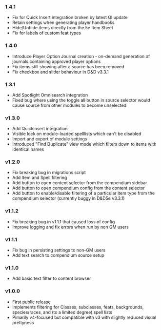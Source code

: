 ### 1.4.1
- Fix for Quick Insert integration broken by latest QI update
- Retain settings when generating player handbooks
- Hide/Unhide items directly from the 5e Item Sheet
- Fix for labels of custom feat types

### 1.4.0
- Introduce Player Option Journal creation - on-demand generation of journals containing approved player options
- Fix items still showing after a source has been removed
- Fix checkbox and slider behaviour in D&D v3.3.1

### 1.3.1
- Add Spotlight Omnisearch integration
- Fixed bug where using the toggle all button in source selector would cause source from other modules to become unselected

### v1.3.0
- Add QuickInsert integration
- Visible lock on module-loaded spelllists which can't be disabled
- Import and export of module settings
- Introduced "Find Duplicate" view mode which filters down to items with identical names

### v1.2.0
- Fix breaking bug in migrations script
- Add Item and Spell filtering
- Add button to open content selector from the compendium sidebar
- Add button to open compendium config from the content selector
- Add button to enable/disable filtering of a particular item type from the compendium selector (currently buggy in D&D5e v3.3.1)

### v1.1.2
- Fix breaking bug in v1.1.1 that caused loss of config
- Improve logging and fix errors when run by non GM users

### v1.1.1
- Fix bug in persisting settings to non-GM users
- Add text search to compendium source setup

### v1.1.0
- Add basic text filter to content browser

### v1.0.0
- First public release
- Implements filtering for Classes, subclasses, feats, backgrounds, species/races, and (to a limited degree) spell lists
- Pimarily v4-focused but compatible with v3 with slightly reduced visual prettyness
